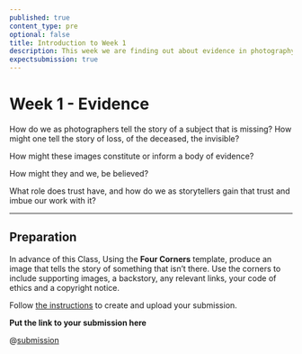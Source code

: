 ```yaml
---
published: true
content_type: pre
optional: false
title: Introduction to Week 1
description: This week we are finding out about evidence in photography
expectsubmission: true
---
```

# Week 1 - Evidence

How do we as photographers tell the story of a subject that is missing? How might one tell the story of loss, of the deceased, the invisible?

How might these images constitute or inform a body of evidence?

How might they and we, be believed?

What role does trust have, and how do we as storytellers gain that trust and imbue our work with it?

----

## Preparation

In advance of this Class, Using the **Four Corners** template, produce an image that tells the story of something that isn’t there. Use the corners to include supporting images, a backstory, any relevant links, your code of ethics and a copyright notice.

Follow [the instructions](../fourcorners.md) to create and upload your submission.

**Put the link to your submission here**

@[submission](fourcorners)
